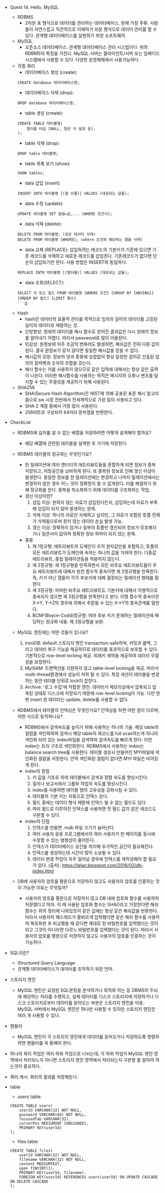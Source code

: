 * Quest 14. Hello, MySQL
    * RDBMS
        * 2차원 표 형식으로 데이터를 관리하는 데이터베이스, 현재 가장 주류. 사람들이 자연스럽고 직관적으로 이해하기 쉬운 형식으로 데이터 관리를 할 수 있다. 관계형 데이터베이스를 실현하기 위한 소프트웨어.
    * MySQL
        * 오픈소스 데이터베이스. 관계형 데이터베이스 관리 시스텝이다. 위의 RDBMS의 특징을 가진다. MySQL 서버는 클라이언트/서버 또는 임베디드 시스템에서 사용할 수 있다. 다양한 운영체제에서 사용가능하다.
    * 각종 쿼리
        * 데이터베이스 생성 (create): 
        ```
        CREATE database 데이터베이스명;
        ```
        * 데이터베이스 삭제 (drop):
        ```
        DROP database 데이터베이스명;
        ```
        * table 생성 (create): 
        ```
        CREATE TABLE 테이블명(
            열이름 타입 [NULL, 일반 키 설정 등],
        );
        ```
        * table 삭제 (drop):
        ```
        DROP table 테이블명;
        ```
        * table 목록 보기 (show):
        ```
        SHOW tables;
        ```
        * data 삽입 (insert):
        ```
        INSERT INTO 테이블명 [(열 이름)] VALUES (대응되는 값들);
        ```
        * data 수정 (update):
        ```
        UPDATE 테이블명 SET 칼럼=값,... [WHERE 조건식];
        ```
        * data 삭제 (delete):
        ```
        DELETE FROM 테이블명; (모든 데이터 삭제)
        DELETE FROM 테이블명 [WHERE]; (where 조건에 해당하는 열들 삭제)
        ```
        * data 교체 (REPLACE):
        삽입하려는 레코드의 기본키가 기존에 있으면 기존 레코드를 삭제하고 새로운 레코드를 삽입힌다.
        기존레코드가 없다면 단순히 삽입되기만 한다. 사용 방법은 INSERT와 동일하다.
        ```
        REPLACE INTO 테이블명 [(열이름)] VALUES (대응되는 값들);
        ``` 
        * data 조회(SELECT):
        ```
        SELECT 식 또는 필드 FROM 테이블명 [WHERE 조건] [GROUP BY [HAVING]] [ORDER BY 필드] [LIMIT 행수]
        ```호
    * Hash
        * hash란 데이터의 효율적 관리를 목적으로 임의의 길이의 데이터를 고정된 길이의 데이터로 매핑하는 것.
        * 단방향성: 원래의 데이터를 해시 함수로 얻어진 결과값은 다시 원래의 정보를 알아내기 어렵다. 따라서 password로 많이 이용된다.
        * 민감성: 원정보에 아주 조금의 변화라도 발생하면, 해쉬값은 전혀 다른 값이 된다. 결국 원정보가 같지 않다면 동일한 해시값을 얻을 수 없다.
        * 해시값의 모양: 정보의 양과 종류에 상괍없이 항상 일정한 길이로 산출된 임의의 알파벳과 숫자의 조합을 갖는다.
        * 해시 함수는 키를 사용하지 않으므로 같은 입력에 대해서는 항상 같은 출력이 나온다. 이러한 해시함수를 사용하는 목적은 메시지의 오류나 변조를 탐지할 수 있는 무결성을 제공하기 위해 사용된다.
    * SHA256
        * SHA(Secure Hash Algorithm)은 NIST에 의해 공표된 표준 해시 알고리즘으로 sw 시장 전반에서 전세계적으로 가장 많이 사용되고 있다.
        * SHA-2 계열 중에서 가장 많이 사용된다.
        * 256비트로 구성되어 64자리 문자열을 반환한다. 
* CheckList
    * RDBMS에 길이를 알 수 없는 배열을 저장하려면 어떻게 설계해야 할까요?
        * 해당 배열에 관련된 테이블을 설계한 후 거기에 저장한다.
    * RDBMS 테이블의 정규화는 무엇인가요?
        * 한 릴레이션에 여러 엔티티의 애트리뷰트들을 혼합하게 되면 정보가 중복 저장되고, 저장공간을 낭비하게 된다. 또 중복된 정보로 인해 갱신 이상이 발생한다. 동일한 정보를 한 릴레이션에는 변경하고 나머지 릴레이션에서는 변경하지 않은 경우 어느 것이 정확한지 알 수 없게된다. 이를 해결하기 위해 정규화를 한다. 중복을 최소화하기 위해 데이터를 구조화하는 작업.
        * 갱신 이상이란?
            1. 삽입 이상: 원하지 않는 자료가 삽입된다든지, 삽입하는데 자료가 부족해 삽입이 되지 않아 발생하는 문제.
            1. 삭제 이상: 하나의 자료만 삭제하고 싶지만, 그 자료가 포함된 튜플 전체가 삭제됨으로써 원치 않는 데이터 손실 발생 가능.
            1. 갱신 이상: 정확하지 않거나 일부의 튜플만 갱신되어 정보가 모호해지거나 일관서이 없어져 정확한 정보 파악이 되지 않는 문제.
        * 종류
            1. 제 1정규형: 애트리뷰트의 도메인이 오직 원자값만을 포함하고, 튜플의 모든 애트리뷰트가 도메인에 속하는 하나의 값을 가져야 한다. 다중값 애트리뷰트, 중첩 릴레이션등을 허용하지 않는다.
            1. 제 2정규형: 제 1정규형을 만족하면서 모든 비주요 애트리뷰트들이 주요 애트리뷰트에 대해서 완전 함수적 종속이면 제 2정규형을 만족한다. 즉, 키가 아닌 열들이 각각 후보키에 대해 결정되는 릴레이션 형태를 말한다.
            1. 제 3정규형: 어떠한 비주요 애트리뷰트도 기본키에 대해서 이행적으로 종속되지 않으면 제 3정규형을 만족한다고 본다. 이행 함수적 종속이란 X->Y, Y->Z의 경우에 의해서 추론될 수 있는 X->Y의 종속관계를 말한다.
            1. BCNF(Boyce-Codd)정규형: 여러 후보 키가 존재하는 릴레이션에 해당하는 정규화 내용. 제 3정규형을 보완.
    * MySQL 엔진에는 어떤 것들이 있나요?
        1. InnoDB: default 스토리지 엔진 transaction-safe하며, 커밋과 롤백, 그리고 데이터 복구 기능을 제공하므로 데이터를 효과적으로 보호할 수 있다. 기본적으로 row-level locking 제공. 외래키 제약을 제공하여 데이터 무결성을 보장한다.
        1. MyISAM: 트랜잭션을 지원하지 않고 table-level locking을 제공. 따라서 multi-thread환경에서 성능이 저하 될 수 있다. 특정 세션이 테이블을 변경하는 동안 테이블 단위로 lock이 잡힌다.
        1. Archive: '로그 수집'에 적합한 엔진. 데이터가 메모리상에서 압축되고 압축된 상태로 디스크에 저장되기 때문에 row-level locking이 가능. 다만 한 번 insert 된 데이터는 update, delete를 사용할 수 없다.
    * RDBMS에서 테이블의 인덱싱은 무엇인가요? 인덱싱을 하면 어떤 점이 다르며, 어떤 식으로 동작하나요?
        * RDBMS에서 검색속도를 높이기 위해 사용하는 하나의 기술. 해당 table의 컬럼을 색인화하여 검색시 해당 table의 레코드를 full scan하는게 아니라 색인화 되어 있는 index파일을 검색하여 검색속도를 빠르게 한다. 이런 index는 트리 구조로 색인화한다. RDBMS에서 사용하는 index는 balance search tree를 사용한다. 테이블 생성시 만들어진 MYI파일에 색인화된 컬럼을 저장한다. 만약 색인화된 컬럼이 없다면 MYI 파일은 비어있게 된다.
        * index의 장점
            1. 키 값을 기초로 하여 테이블에서 검색과 정렬 속도를 향상시킨다.
            1. 질의나 보고서에서 그룹화 작업의 속도를 향상시킨다.
            1. index를 사용하면 테이블 행의 고유성을 강화시킬 수 있다.
            1. 테이블의 기본 키는 자동으로 인덱스 된다.
            1. 필드 중에는 데이터 형식 때문에 인덱스 될 수 없는 필드도 있다.
            1. 여러 필드로 이루어진 인덱스를 사용하면 첫 필드 값이 같은 레코드도 구분할 수 있다.
        * index의 단점
            1. 인덱스를 만들면 .mdb 파일 크기가 늘어난다.
            1. 여러 사용자 응용 프로그램에서의 여러 사용자가 한 페이지를 동시에 수정할 수 있는 병행성이 줄어든다.
            1. 인덱스가 데이터베이스 공간을 차지해 추가적인 공간이 필요해진다.
            1. 인덱스를 생성하는데 시간이 많이 소요될 수 있다.
            1. 데이터 변경 작업이 자주 일어날 경우에 인덱스를 재작성해야 할 필요가 있다.
            (출처): https://lalwr.blogspot.com/2016/02/db-index.html

    * DB에 사용자의 암호를 평문으로 저장하지 않고도 사용자의 암호를 인증하는 것이 가능한 이유는 무엇일까?
        * 사용자의 암호를 평문으로 저장하지 않고 DB 내에 암호화 함수를 사용하여 저장했다고 하자. 이 때 사용된 암호화 함수는 SHA()라고 가정한다면 해쉬 함수는 위의 정리에 나와있듯이 같은 값에는 항상 같은 해쉬값을 반환한다. 따라서 사용자의 패스워드가 올바르게 입력됐다면 같은 해쉬 함수를 사용하여 복호화한  후 비교했을 때 같다면 제대로 된 비밀번호를 입력했다는 것이 되고 그것이 아니라면 다르느 비밀번호를 입력했다는 것이 된다. 따라서 사용자의 암호를 평문으로 저장하지 않고도 사용자의 암호를 인증하는 것이 가능하다.
* SQL이란?
    * Structured Query Language
    * 관계형 데이터베이스가 데이터를 조작하기 위한 언어.
* 스토리지 엔진
    * MySQL 엔진은 요청된 SQL문장을 분석하거나 최적화 하는 등 DBMS의 두뇌에 해당하는 처리를 수행하고, 실제 데이터를 디스크 스토리지에 저장하거나 디스크 스토리지로부터 데이터를 읽어오는 부분은 스토리지 엔진을 이용. MySQL 서버에서 MySQL 엔진은 하나만 사용할 수 있지만 스토리지 엔진은 여러 개 사용할 수 있다. 
* 핸들러
    * MySQL 엔진이 각 스토리지 엔진에게 데이터를 읽어오거나 저장하도록 명령하려면 핸들러를 꼭 통해야 한다.
* 하나의 쿼리 작업은 여러 하위 작업으로 나뉘는데, 각 하위 작업이 MySQL 엔진 영역에서 처리되느지 아니면 스토리지 엔진 영역에서 처리되는지 구분할 줄 알아야 하는것이 중요하다.
* 쿼리 캐시: 쿼리의 결과를 저장해둔다.

* table 
    * users table:
    ```
    CREATE TABLE users(
        userId VARCHAR(32) NOT NULL,
        password VARCHAR(64) NOT NULL,
        focusedTab VARCHAR(32),
        cursorPos MEDIUMINT [UNSIGNED],
        PRIMARY KEY(userId)
    );
    ```
    * files table:
    ```
    CREATE TABLE files(
        userId VARCHAR(32) NOT NULL,
        filename VARCHAR(32) NOT NULL,
        content MEDIUMTEXT,
        open TINYINT(1),
        PRIMARY KEY(userId, filename).
        FOREIGN KEY(userId) REFERENCES users(userId) ON UPDATE CASCADE ON DELETE CASCADE
    );